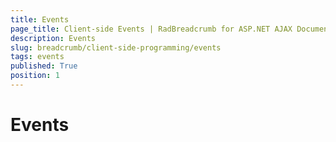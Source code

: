 ```yaml
---
title: Events
page_title: Client-side Events | RadBreadcrumb for ASP.NET AJAX Documentation
description: Events
slug: breadcrumb/client-side-programming/events
tags: events
published: True
position: 1
---
```


# Events


